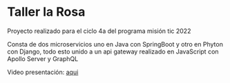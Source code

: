 # Taller la Rosa
Proyecto realizado para el ciclo 4a del programa misión tic 2022

Consta de dos microservicios uno en Java con SpringBoot y otro en Phyton con Django, todo esto unido a un api gateway realizado en JavaScript con Apollo Server y GraphQL

Video presentación: [aqui](https://www.youtube.com/watch?v=IoHJWqO92vw)
